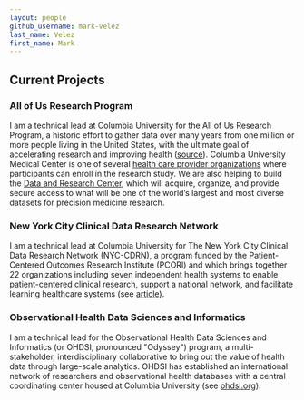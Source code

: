 ```yaml
---
layout: people
github_username: mark-velez
last_name: Velez
first_name: Mark
---
```


## Current Projects

### All of Us Research Program 

I am a technical lead at Columbia University for the All of Us Research Program, a historic effort to gather data over many years from one million or more people living in the United States, with the ultimate goal of accelerating research and improving health ([source](https://allofus.nih.gov/about)). Columbia University Medical Center is one of several [health care provider organizations](https://allofus.nih.gov/about/program-components/health-care-provider-organizations) where participants can enroll in the research study. We are also helping to build the [Data and Research Center](https://allofus.nih.gov/about/program-components/data-research-center), which will acquire, organize, and provide secure access to what will be one of the world’s largest and most diverse datasets for precision medicine research. 

### New York City Clinical Data Research Network
I am a technical lead at Columbia University for The New York City Clinical Data Research Network (NYC-CDRN), a program funded by the Patient-Centered Outcomes Research Institute (PCORI) and which brings together 22 organizations including seven independent health systems to enable patient-centered clinical research, support a national network, and facilitate learning healthcare systems (see [article](https://academic.oup.com/jamia/article/21/4/587/2909249/Changing-the-research-landscape-the-New-York-City)).

### Observational Health Data Sciences and Informatics
I am a technical lead for the Observational Health Data Sciences and Informatics (or OHDSI, pronounced "Odyssey") program, a multi-stakeholder, interdisciplinary collaborative to bring out the value of health data through large-scale analytics. OHDSI has established an international network of researchers and observational health databases with a central coordinating center housed at Columbia University (see [ohdsi.org](https://www.ohdsi.org/)).
